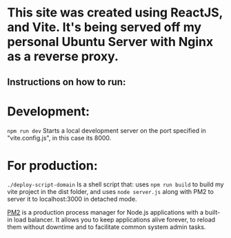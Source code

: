 # This site was created using ReactJS, and Vite. It's being served off my personal Ubuntu Server with Nginx as a reverse proxy.

## Instructions on how to run:
# Development:
```npm run dev```
Starts a local development server on the port specified in "vite.config.js", in this case its 8000.

# For production:
```./deploy-script-domain``` 
Is a shell script that: uses ```npm run build``` to build my vite project in the dist folder, and uses ```node server.js``` along with PM2 to server it to localhost:3000 in detached mode.

[PM2](https://www.npmjs.com/package/pm2) is a production process manager for Node.js applications with a built-in load balancer. It allows you to keep applications alive forever, to reload them without downtime and to facilitate common system admin tasks.
